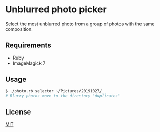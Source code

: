 # Unblurred photo picker

Select the most unblurred photo from a group of photos with the same composition.

## Requirements

- Ruby
- ImageMagick 7

## Usage

```bash
$ ./photo.rb selector ~/Pictures/20191027/
# Blurry photos move to the directory "duplicates"
```

## License
[MIT](https://choosealicense.com/licenses/mit/)

